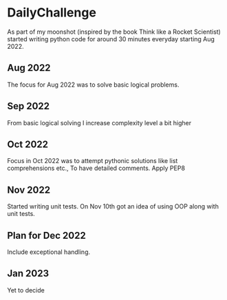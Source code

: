 # DailyChallenge

As part of my moonshot (inspired by the book Think like a Rocket Scientist) 
started writing python code for around 30 minutes everyday starting Aug 2022.

## Aug 2022

The focus for Aug 2022 was to solve basic logical problems.

## Sep 2022

From basic logical solving I increase complexity level a bit higher

## Oct 2022

Focus in Oct 2022 was to attempt pythonic solutions like list comprehensions etc.,
To have detailed comments. Apply PEP8
## Nov 2022

Started writing unit tests. On Nov 10th got an idea of using OOP along with unit tests.

## Plan for Dec 2022

Include exceptional handling.

## Jan 2023 
Yet to decide


